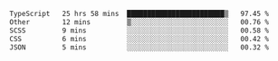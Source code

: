 <!--START_SECTION:waka-->

```txt
TypeScript   25 hrs 58 mins  ████████████████████████▒   97.45 %
Other        12 mins         ▒░░░░░░░░░░░░░░░░░░░░░░░░   00.76 %
SCSS         9 mins          ░░░░░░░░░░░░░░░░░░░░░░░░░   00.58 %
CSS          6 mins          ░░░░░░░░░░░░░░░░░░░░░░░░░   00.42 %
JSON         5 mins          ░░░░░░░░░░░░░░░░░░░░░░░░░   00.32 %
```

<!--END_SECTION:waka-->
